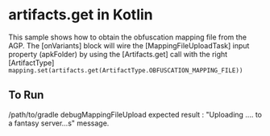 # artifacts.get in Kotlin

This sample shows how to obtain the obfuscation mapping file from the AGP.
The [onVariants] block will wire the [MappingFileUploadTask] input property (apkFolder) by using
the [Artifacts.get] call with the right [ArtifactType]
`mapping.set(artifacts.get(ArtifactType.OBFUSCATION_MAPPING_FILE))`
## To Run
/path/to/gradle debugMappingFileUpload
expected result : "Uploading .... to a fantasy server...s" message.